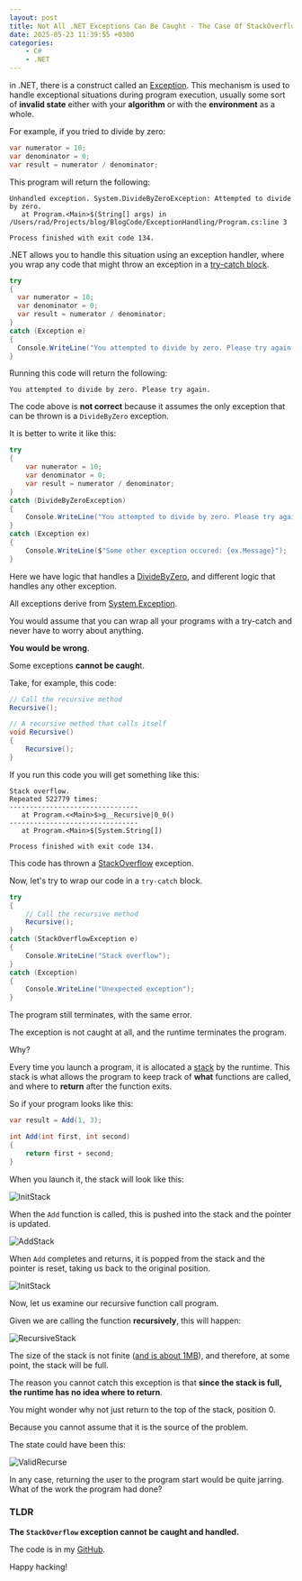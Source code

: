 ```yaml
---
layout: post
title: Not All .NET Exceptions Can Be Caught - The Case Of StackOverflow
date: 2025-05-23 11:39:55 +0300
categories:
    - C#
    - .NET
---
```


in .NET, there is a construct called an [Exception](https://learn.microsoft.com/en-us/dotnet/csharp/fundamentals/exceptions/). This mechanism is used to handle exceptional situations during program execution, usually some sort of **invalid state** either with your **algorithm** or with the **environment** as a whole.

For example, if you tried to divide by zero:

```c#
var numerator = 10;
var denominator = 0;
var result = numerator / denominator;
```

This program will return the following:

```plaintext
Unhandled exception. System.DivideByZeroException: Attempted to divide by zero.
   at Program.<Main>$(String[] args) in /Users/rad/Projects/blog/BlogCode/ExceptionHandling/Program.cs:line 3

Process finished with exit code 134.
```

.NET allows you to handle this situation using an exception handler, where you wrap any code that might throw an exception in a [try-catch block](https://learn.microsoft.com/en-us/dotnet/csharp/language-reference/statements/exception-handling-statements).

```c#
try
{
  var numerator = 10;
  var denominator = 0;
  var result = numerator / denominator;
}
catch (Exception e)
{
  Console.WriteLine("You attempted to divide by zero. Please try again.");
}
```

Running this code will return the following:

```plaintext
You attempted to divide by zero. Please try again.
```

The code above is **not correct** because it assumes the only exception that can be thrown is a `DivideByZero` exception.

It is better to write it like this:

```c#
try
{
    var numerator = 10;
    var denominator = 0;
    var result = numerator / denominator;
}
catch (DivideByZeroException)
{
    Console.WriteLine("You attempted to divide by zero. Please try again.");
}
catch (Exception ex)
{
    Console.WriteLine($"Some other exception occured: {ex.Message}");
}
```

Here we have logic that handles a [DivideByZero](https://learn.microsoft.com/en-us/dotnet/api/system.dividebyzeroexception?view=net-9.0), and different logic that handles any other exception.

All exceptions derive from [System.Exception](https://learn.microsoft.com/en-us/dotnet/api/system.exception?view=net-9.0).

You would assume that you can wrap all your programs with a try-catch and never have to worry about anything.

**You would be wrong**.

Some exceptions **cannot be caugh**t.

Take, for example, this code:

```c#
// Call the recursive method
Recursive();

// A recursive method that calls itself
void Recursive()
{
    Recursive();
}
```

If you run this code you will get something like this:

```plaintext
Stack overflow.
Repeated 522779 times:
--------------------------------
   at Program.<<Main>$>g__Recursive|0_0()
--------------------------------
   at Program.<Main>$(System.String[])

Process finished with exit code 134.

```

This code has thrown a [StackOverflow](https://learn.microsoft.com/en-us/dotnet/api/system.stackoverflowexception?view=net-9.0) exception.

Now, let's try to wrap our code in a `try-catch` block.

```c#
try
{
    // Call the recursive method
    Recursive();
}
catch (StackOverflowException e)
{
    Console.WriteLine("Stack overflow");
}
catch (Exception)
{
    Console.WriteLine("Unexpected exception");
}
```

The program still terminates, with the same error.

The exception is not caught at all, and the runtime terminates the program.

Why?

Every time you launch a program, it is allocated a [stack](https://en.wikipedia.org/wiki/Call_stack) by the runtime. This stack is what allows the program to keep track of **what** functions are called, and where to **return** after the function exits.

So if your program looks like this:

```c#
var result = Add(1, 3);

int Add(int first, int second)
{
    return first + second;
}
```

When you launch it, the stack will look like this:

![InitStack](../images/2025/05/InitStack.png)

When the `Add` function is called, this is pushed into the stack and the pointer is updated.

![AddStack](../images/2025/05/AddStack.png)

When `Add` completes and returns, it is popped from the stack and the pointer is reset, taking us back to the original position.

![InitStack](../images/2025/05/InitStack.png)

Now, let us examine our recursive function call program.

Given we are calling the function **recursively**, this will happen:

![RecursiveStack](../images/2025/05/RecursiveStack.png)

The size of the stack is not finite ([and is about 1MB](https://website-development.ch/blog/stack-heap-memory)), and therefore, at some point, the stack will be full.

The reason you cannot catch this exception is that **since the stack is full, the runtime has no idea where to return**.

You might wonder why not just return to the top of the stack, position 0.

Because you cannot assume that it is the source of the problem.

The state could have been this:

![ValidRecurse](../images/2025/05/ValidRecurse.png)

In any case, returning the user to the program start would be quite jarring. What of the work the program had done?

### TLDR

**The `StackOverflow` exception cannot be caught and handled.**

The code is in my [GitHub](https://github.com/conradakunga/BlogCode/tree/master/2025-05-23%20-%20Un-catchable%20Exceptions).

Happy hacking!
